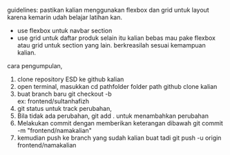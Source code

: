 

guidelines:
pastikan kalian menggunakan flexbox dan grid untuk layout karena kemarin udah belajar latihan kan.
- use flexbox untuk navbar section
- use grid untuk daftar produk
selain itu kalian bebas mau pake flexbox atau grid untuk section yang lain. berkreasilah sesuai kemampuan kalian.

cara pengumpulan,
1. clone repository ESD ke github kalian
2. open terminal, masukkan 
  cd pathfolder 
  folder path github clone kalian
3. buat branch baru
    git checkout -b   
  ex: frontend/sultanhafizh
4. git status untuk track perubahan,
5. Bila tidak ada perubahan, 
    git add . 
  untuk menambahkan perubahan 
6. Melakukan commit dengan memberikan keterangan dibawah
    git commit -m "frontend/namakalian"
7. kemudian push ke branch yang sudah kalian buat tadi
    git push -u origin frontend/namakalian


